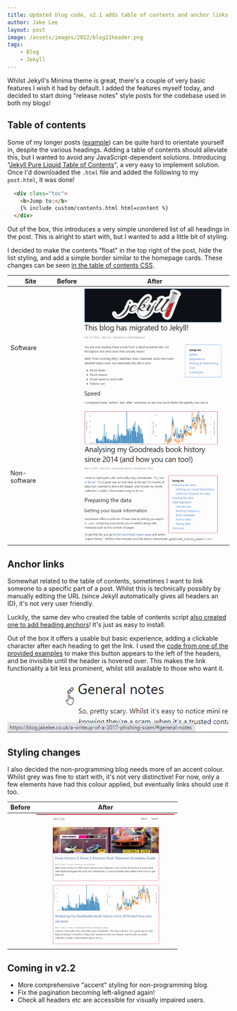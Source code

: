 ```yaml
---
title: Updated blog code, v2.1 adds table of contents and anchor links!
author: Jake Lee
layout: post
image: /assets/images/2022/blog21header.png
tags:
    - Blog
    - Jekyll
---
```


Whilst Jekyll's Minima theme is great, there's a couple of very basic features I wish it had by default. I added the features myself today, and decided to start doing "release notes" style posts for the codebase used in both my blogs!

## Table of contents

Some of my longer posts ([example](https://blog.jakelee.co.uk/how-to-extract-a-room-list-column-into-a-new-linked-table-migrating-data/)) can be quite hard to orientate yourself in, despite the various headings. Adding a table of contents should alleviate this, but I wanted to avoid any JavaScript-dependent solutions. Introducing "[Jekyll Pure Liquid Table of Contents](https://github.com/allejo/jekyll-toc)", a very easy to implement solution. Once I'd downloaded the `.html` file and added the following to my `post.html`, it was done!

```html
  <div class="toc">
    <b>Jump to:</b>
    {% include custom/contents.html html=content %}
  </div>
```

Out of the box, this introduces a very simple unordered list of all headings in the post. This is alright to start with, but I wanted to add a little bit of styling.

I decided to make the contents "float" in the top right of the post, hide the list styling, and add a simple border similar to the homepage cards. These changes can be seen [in the table of contents CSS](https://github.com/JakeSteam/blog-programming/blob/15efee6540ccb1d4c79910cb4f9f33cb9ceb56fe/assets/css/additional.css#L119).

| Site | Before | After |
| -- | -- | -- |
| Software | | [![](/assets/images/2022/blog21contentsafter-thumbnail.png)](/assets/images/2022/blog21contentsafter) |
| Non-software |  | [![](/assets/images/2022/blog21contentsafterpersonal-thumbnail.png)](/assets/images/2022/blog21contentsafterpersonal) |

## Anchor links

Somewhat related to the table of contents, sometimes I want to link someone to a specific part of a post. Whilst this is technically possibly by manually editing the URL (since Jekyll automatically gives all headers an ID), it's not very user friendly.

Luckily, the same dev who created the table of contents script [also created one to add heading anchors](https://github.com/allejo/jekyll-anchor-headings)! It's just as easy to install.

Out of the box it offers a usable but basic experience, adding a clickable character after each heading to get the link. I used the [code from one of the provided examples](https://github.com/allejo/jekyll-anchor-headings/wiki/Examples) to make this button appears to the left of the headers, and be invisible until the header is hovered over. This makes the link functionality a bit less prominent, whilst still available to those who want it.

![](/assets/images/2022/blog21anchor.png)

## Styling changes

I also decided the non-programming blog needs more of an accent colour. Whilst grey was fine to start with, it's not very distinctive! For now, only a few elements have had this colour applied, but eventually links should use it too.

| Before | After |
| -- | -- |
|  | [![](/assets/images/2022/blog21styling_after-thumbnail.png)](/assets/images/2022/blog21styling_after) |

## Coming in v2.2

* More comprehensive "accent" styling for non-programming blog.
* Fix the pagination becoming left-aligned again!
* Check all headers etc are accessible for visually impaired users.